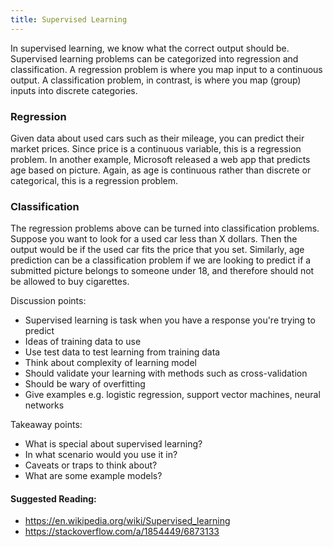 ```yaml
---
title: Supervised Learning
---
```

In supervised learning, we know what the correct output should be. Supervised learning problems can be categorized into regression and classification. A regression problem is where you map input to a continuous output. A classification problem, in contrast, is where you map (group) inputs into discrete categories.

### Regression

Given data about used cars such as their mileage, you can predict their market prices. Since price is a continuous variable, this is a regression problem. In another example, Microsoft released a web app that predicts age based on picture. Again, as age is continuous rather than discrete or categorical, this is a regression problem.  

### Classification

The regression problems above can be turned into classification problems. Suppose you want to look for a used car less than X dollars. Then the output would be if the used car fits the price that you set. Similarly, age prediction can be a classification problem if we are looking to predict if a submitted picture belongs to someone under 18, and therefore should not be allowed to buy cigarettes.

Discussion points:

- Supervised learning is task when you have a response you're trying to predict
- Ideas of training data to use
- Use test data to test learning from training data
- Think about complexity of learning model
- Should validate your learning with methods such as cross-validation
- Should be wary of overfitting
- Give examples e.g. logistic regression, support vector machines, neural networks

Takeaway points:

- What is special about supervised learning?
- In what scenario would you use it in?
- Caveats or traps to think about?
- What are some example models?

#### Suggested Reading:
- https://en.wikipedia.org/wiki/Supervised_learning
- https://stackoverflow.com/a/1854449/6873133
